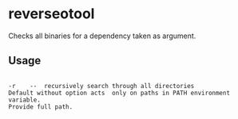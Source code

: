 # reverseotool
Checks all binaries for a dependency taken as argument.

## Usage

```rvrsotool [options: -r] [path]

-r    --  recursively search through all directories
Default without option acts  only on paths in PATH environment variable.
Provide full path.
```
